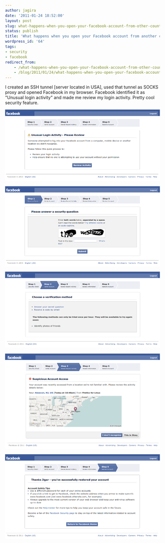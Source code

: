 ```yaml
---
author: jagira
date: '2011-01-24 18:52:00'
layout: post
slug: what-happens-when-you-open-your-facebook-account-from-other-country
status: publish
title: 'What happens when you open your Facebook account from another country? '
wordpress_id: '64'
tags:
- security
- facebook
redirect_from:
    - /what-happens-when-you-open-your-facebook-account-from-other-country/
    - /blog/2011/01/24/what-happens-when-you-open-your-facebook-account-from-other-country/
---
```


I created an SSH tunnel \[server located in USA\], used that tunnel
as SOCKS proxy and opened Facebook in my browser. Facebook
identified it as "Unusual login activity" and made me review my
login activity. Pretty cool security feature.

![FB 1](/img/posts/archives/what-happens-when-you-open-your-facebook-account-from-other-country/fb_1.png)

![FB 2](/img/posts/archives/what-happens-when-you-open-your-facebook-account-from-other-country/fb_2.png)

![FB 3](/img/posts/archives/what-happens-when-you-open-your-facebook-account-from-other-country/fb_3.png)
 
![FB 4](/img/posts/archives/what-happens-when-you-open-your-facebook-account-from-other-country/fb_4.png)

![FB 5](/img/posts/archives/what-happens-when-you-open-your-facebook-account-from-other-country/fb_5.png)


 

 



